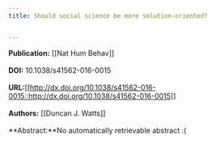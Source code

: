 ```yaml
---
title: Should social science be more solution-oriented?


---
```


**Publication:** [[Nat Hum Behav]]<br><br>**DOI:** 10.1038/s41562-016-0015                                          
<br>**URL:**[[http://dx.doi.org/10.1038/s41562-016-0015::http://dx.doi.org/10.1038/s41562-016-0015]]<br><br>**Authors:** [[Duncan J. Watts]] <br><br>**Abstract:**No automatically retrievable abstract :(

